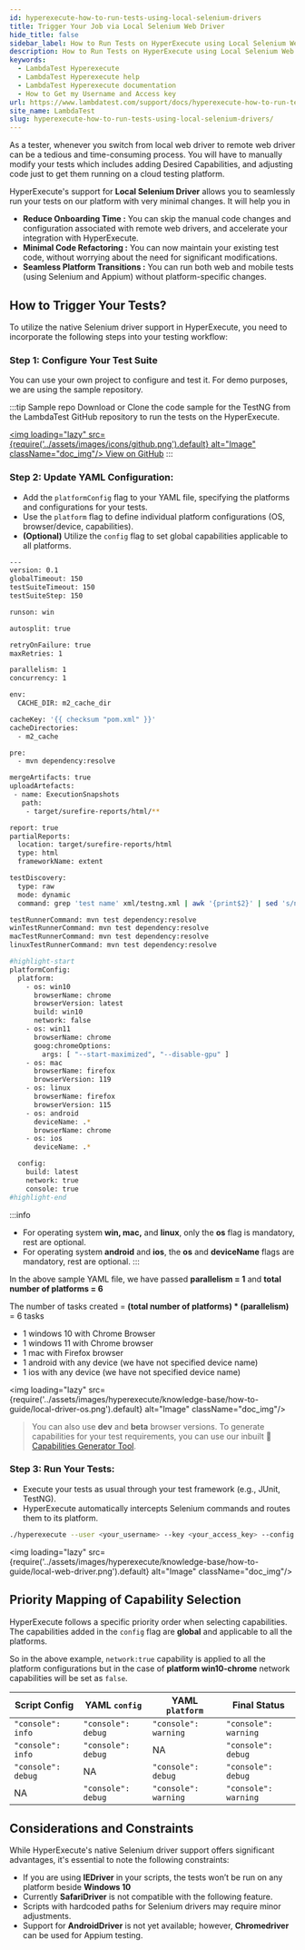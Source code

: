 ```yaml
---
id: hyperexecute-how-to-run-tests-using-local-selenium-drivers
title: Trigger Your Job via Local Selenium Web Driver
hide_title: false
sidebar_label: How to Run Tests on HyperExecute using Local Selenium Web Driver
description: How to Run Tests on HyperExecute using Local Selenium Web Driver
keywords:
  - LambdaTest Hyperexecute
  - LambdaTest Hyperexecute help
  - LambdaTest Hyperexecute documentation
  - How to Get my Username and Access key
url: https://www.lambdatest.com/support/docs/hyperexecute-how-to-run-tests-using-local-selenium-drivers/
site_name: LambdaTest
slug: hyperexecute-how-to-run-tests-using-local-selenium-drivers/
---
```


<script type="application/ld+json"
      dangerouslySetInnerHTML={{ __html: JSON.stringify({
       "@context": "https://schema.org",
        "@type": "BreadcrumbList",
        "itemListElement": [{
          "@type": "ListItem",
          "position": 1,
          "name": "Home",
          "item": "https://www.lambdatest.com"
        },{
          "@type": "ListItem",
          "position": 2,
          "name": "Support",
          "item": "https://www.lambdatest.com/support/docs/"
        },{
          "@type": "ListItem",
          "position": 3,
          "name": "How to Guides",
          "item": "https://www.lambdatest.com/support/docs/hyperexecute-how-to-run-tests-using-local-selenium-drivers/"
        }]
      })
    }}
></script>

As a tester, whenever you switch from local web driver to remote web driver can be a tedious and time-consuming process. You will have to manually modify your tests which includes adding Desired Capabilities, and adjusting code just to get them running on a cloud testing platform. 

HyperExecute's support for **Local Selenium Driver** allows you to seamlessly run your tests on our platform with very minimal changes. It will help you in

- **Reduce Onboarding Time :** You can skip the manual code changes and configuration associated with remote web drivers, and accelerate your integration with HyperExecute.
- **Minimal Code Refactoring :** You can now maintain your existing test code, without worrying about the need for significant modifications.
- **Seamless Platform Transitions :** You can run both web and mobile tests (using Selenium and Appium) without platform-specific changes.

## How to Trigger Your Tests?

To utilize the native Selenium driver support in HyperExecute, you need to incorporate the following steps into your testing workflow:

### Step 1: Configure Your Test Suite

You can use your own project to configure and test it. For demo purposes, we are using the sample repository.

:::tip Sample repo
Download or Clone the code sample for the TestNG from the LambdaTest GitHub repository to run the tests on the HyperExecute.

<a href="https://github.com/LambdaTest/testng-selenium-hyperexecute-sample/tree/localdriver" className="github__anchor"><img loading="lazy" src={require('../assets/images/icons/github.png').default} alt="Image" className="doc_img"/> View on GitHub</a>
:::

### Step 2: Update YAML Configuration:

- Add the `platformConfig` flag to your YAML file, specifying the platforms and configurations for your tests.
- Use the `platform` flag to define individual platform configurations (OS, browser/device, capabilities).
- **(Optional)** Utilize the `config` flag to set global capabilities applicable to all platforms.

```bash
---
version: 0.1
globalTimeout: 150
testSuiteTimeout: 150
testSuiteStep: 150

runson: win

autosplit: true

retryOnFailure: true
maxRetries: 1

parallelism: 1
concurrency: 1

env:
  CACHE_DIR: m2_cache_dir

cacheKey: '{{ checksum "pom.xml" }}'
cacheDirectories:
  - m2_cache

pre:
  - mvn dependency:resolve

mergeArtifacts: true
uploadArtefacts:
 - name: ExecutionSnapshots
   path:
    - target/surefire-reports/html/**

report: true
partialReports:
  location: target/surefire-reports/html
  type: html
  frameworkName: extent

testDiscovery:
  type: raw
  mode: dynamic
  command: grep 'test name' xml/testng.xml | awk '{print$2}' | sed 's/name=//g' | sed 's/\x3e//g'

testRunnerCommand: mvn test dependency:resolve
winTestRunnerCommand: mvn test dependency:resolve
macTestRunnerCommand: mvn test dependency:resolve
linuxTestRunnerCommand: mvn test dependency:resolve

#highlight-start
platformConfig:
  platform:
    - os: win10
      browserName: chrome
      browserVersion: latest
      build: win10
      network: false
    - os: win11
      browserName: chrome
      goog:chromeOptions:
        args: [ "--start-maximized", "--disable-gpu" ]
    - os: mac
      browserName: firefox
      browserVersion: 119
    - os: linux
      browserName: firefox
      browserVersion: 115
    - os: android
      deviceName: .*
      browserName: chrome
    - os: ios
      deviceName: .*

  config:
    build: latest
    network: true
    console: true
#highlight-end
```

:::info
- For operating system **win, mac,** and **linux**, only the **os** flag is mandatory, rest are optional.
- For operating system **android** and **ios**, the **os** and **deviceName** flags are mandatory, rest are optional.
:::

In the above sample YAML file, we have passed **parallelism = 1** and **total number of platforms = 6**

The number of tasks created = **(total number of platforms) * (parallelism)** = 6 tasks

- 1 windows 10 with Chrome Browser
- 1 windows 11 with Chrome browser
- 1 mac with Firefox browser
- 1 android with any device (we have not specified device name)
- 1 ios with any device (we have not specified device name)

<img loading="lazy" src={require('../assets/images/hyperexecute/knowledge-base/how-to-guide/local-driver-os.png').default} alt="Image"  className="doc_img"/>

> You can also use **dev** and **beta** browser versions. To generate capabilities for your test requirements, you can use our inbuilt 🔗 [Capabilities Generator Tool](https://www.lambdatest.com/capabilities-generator/).

### Step 3: Run Your Tests:

- Execute your tests as usual through your test framework (e.g., JUnit, TestNG).
- HyperExecute automatically intercepts Selenium commands and routes them to its platform.

```bash
./hyperexecute --user <your_username> --key <your_access_key> --config <your_yaml_file_name>
```

<img loading="lazy" src={require('../assets/images/hyperexecute/knowledge-base/how-to-guide/local-web-driver.png').default} alt="Image"  className="doc_img"/>

## Priority Mapping of Capability Selection

HyperExecute follows a specific priority order when selecting capabilities. The capabilities added in the `config` flag are **global** and applicable to all the platforms.

So in the above example, `network:true` capability is applied to all the platform configurations but in the case of **platform win10-chrome** network capabilities will be set as `false`.

| Script Config | YAML `config` | YAML `platform` | Final Status |
|---------------|-------------|-------------|--------------|
|`"console": info` | `"console": debug` | `"console": warning` | `"console": warning` |
|`"console": info` | `"console": debug` | NA | `"console": debug` |
|`"console": debug` | NA | `"console": debug` | `"console": debug` |
| NA | `"console": debug` | `"console": warning` | `"console": warning` |

## Considerations and Constraints

While HyperExecute's native Selenium driver support offers significant advantages, it's essential to note the following constraints:

- If you are using **IEDriver** in your scripts, the tests won’t be run on any platform beside **Windows 10**
- Currently **SafariDriver** is not compatible with the following feature.
- Scripts with hardcoded paths for Selenium drivers may require minor adjustments.
- Support for **AndroidDriver** is not yet available; however, **Chromedriver** can be used for Appium testing.